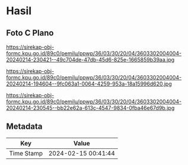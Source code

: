# Hasil

## Foto C Plano

https://sirekap-obj-formc.kpu.go.id/89c0/pemilu/ppwp/36/03/30/20/04/3603302004004-20240214-230421--49c704de-47db-45d6-825e-1665859b39aa.jpg

https://sirekap-obj-formc.kpu.go.id/89c0/pemilu/ppwp/36/03/30/20/04/3603302004004-20240214-194604--9fc063a1-0064-4259-953a-18a15996d620.jpg

https://sirekap-obj-formc.kpu.go.id/89c0/pemilu/ppwp/36/03/30/20/04/3603302004004-20240214-230545--bb22e62a-613c-4547-9834-0fba46e67d9b.jpg


## Metadata

| Key        | Value               |
| ---------- | ------------------- |
| Time Stamp | 2024-02-15 00:41:44 |



